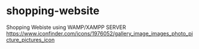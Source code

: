 # shopping-website
Shopping Webiste using WAMP/XAMPP SERVER
https://www.iconfinder.com/icons/1976052/gallery_image_images_photo_picture_pictures_icon
